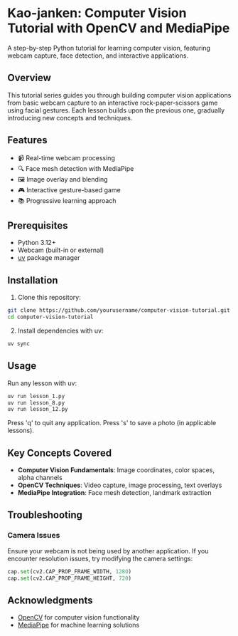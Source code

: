 # Kao-janken: Computer Vision Tutorial with OpenCV and MediaPipe

A step-by-step Python tutorial for learning computer vision, featuring webcam capture, face detection, and interactive applications.

## Overview

This tutorial series guides you through building computer vision applications from basic webcam capture to an interactive rock-paper-scissors game using facial gestures. Each lesson builds upon the previous one, gradually introducing new concepts and techniques.

## Features

- 📹 Real-time webcam processing
- 🔍 Face mesh detection with MediaPipe
- 🖼️ Image overlay and blending
- 🎮 Interactive gesture-based game
- 📚 Progressive learning approach

## Prerequisites

- Python 3.12+
- Webcam (built-in or external)
- [uv](https://github.com/astral-sh/uv) package manager

## Installation

1. Clone this repository:
```bash
git clone https://github.com/yourusername/computer-vision-tutorial.git
cd computer-vision-tutorial
```

2. Install dependencies with uv:
```bash
uv sync
```

## Usage

Run any lesson with uv:
```bash
uv run lesson_1.py
uv run lesson_8.py
uv run lesson_12.py
```

Press 'q' to quit any application.
Press 's' to save a photo (in applicable lessons).

## Key Concepts Covered

- **Computer Vision Fundamentals**: Image coordinates, color spaces, alpha channels
- **OpenCV Techniques**: Video capture, image processing, text overlays
- **MediaPipe Integration**: Face mesh detection, landmark extraction

## Troubleshooting

### Camera Issues
Ensure your webcam is not being used by another application. If you encounter resolution issues, try modifying the camera settings:
```python
cap.set(cv2.CAP_PROP_FRAME_WIDTH, 1280)
cap.set(cv2.CAP_PROP_FRAME_HEIGHT, 720)
```

## Acknowledgments

- [OpenCV](https://opencv.org/) for computer vision functionality
- [MediaPipe](https://mediapipe.dev/) for machine learning solutions
